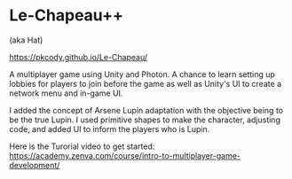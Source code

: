 # Le-Chapeau++
(aka Hat)

https://pkcody.github.io/Le-Chapeau/

A multiplayer game using Unity and Photon. A chance to learn setting up lobbies for players to join before the game as well as Unity's UI to create a network menu and in-game UI.

I added the concept of Arsene Lupin adaptation with the objective being to be the true Lupin. I used primitive shapes to make the character, adjusting code, and added UI to inform the players who is Lupin.

Here is the Turorial video to get started:  https://academy.zenva.com/course/intro-to-multiplayer-game-development/
